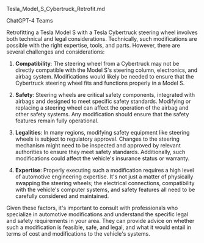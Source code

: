 Tesla_Model_S_Cybertruck_Retrofit.md

ChatGPT-4 Teams 

Retrofitting a Tesla Model S with a Tesla Cybertruck steering wheel involves both technical and legal considerations. Technically, such modifications are possible with the right expertise, tools, and parts. However, there are several challenges and considerations:

1. **Compatibility**: The steering wheel from a Cybertruck may not be directly compatible with the Model S's steering column, electronics, and airbag system. Modifications would likely be needed to ensure that the Cybertruck steering wheel fits and functions properly in a Model S.

2. **Safety**: Steering wheels are critical safety components, integrated with airbags and designed to meet specific safety standards. Modifying or replacing a steering wheel can affect the operation of the airbag and other safety systems. Any modification should ensure that the safety features remain fully operational.

3. **Legalities**: In many regions, modifying safety equipment like steering wheels is subject to regulatory approval. Changes to the steering mechanism might need to be inspected and approved by relevant authorities to ensure they meet safety standards. Additionally, such modifications could affect the vehicle's insurance status or warranty.

4. **Expertise**: Properly executing such a modification requires a high level of automotive engineering expertise. It's not just a matter of physically swapping the steering wheels; the electrical connections, compatibility with the vehicle's computer systems, and safety features all need to be carefully considered and maintained.

Given these factors, it's important to consult with professionals who specialize in automotive modifications and understand the specific legal and safety requirements in your area. They can provide advice on whether such a modification is feasible, safe, and legal, and what it would entail in terms of cost and modifications to the vehicle's systems.
